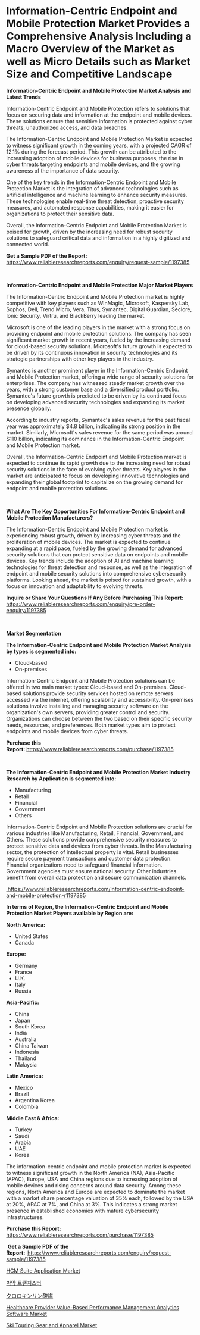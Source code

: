 <p><h1>Information-Centric Endpoint and Mobile Protection Market Provides a Comprehensive Analysis Including a Macro Overview of the Market as well as Micro Details such as Market Size and Competitive Landscape</h1></p><p><strong>Information-Centric Endpoint and Mobile Protection Market Analysis and Latest Trends</strong></p>
<p><p>Information-Centric Endpoint and Mobile Protection refers to solutions that focus on securing data and information at the endpoint and mobile devices. These solutions ensure that sensitive information is protected against cyber threats, unauthorized access, and data breaches.</p><p>The Information-Centric Endpoint and Mobile Protection Market is expected to witness significant growth in the coming years, with a projected CAGR of 12.1% during the forecast period. This growth can be attributed to the increasing adoption of mobile devices for business purposes, the rise in cyber threats targeting endpoints and mobile devices, and the growing awareness of the importance of data security.</p><p>One of the key trends in the Information-Centric Endpoint and Mobile Protection Market is the integration of advanced technologies such as artificial intelligence and machine learning to enhance security measures. These technologies enable real-time threat detection, proactive security measures, and automated response capabilities, making it easier for organizations to protect their sensitive data.</p><p>Overall, the Information-Centric Endpoint and Mobile Protection Market is poised for growth, driven by the increasing need for robust security solutions to safeguard critical data and information in a highly digitized and connected world.</p></p>
<p><strong>Get a Sample PDF of the Report:&nbsp;</strong> <a href="https://www.reliableresearchreports.com/enquiry/request-sample/1197385">https://www.reliableresearchreports.com/enquiry/request-sample/1197385</a></p>
<p>&nbsp;</p>
<p><strong>Information-Centric Endpoint and Mobile Protection Major Market Players</strong></p>
<p><p>The Information-Centric Endpoint and Mobile Protection market is highly competitive with key players such as WinMagic, Microsoft, Kaspersky Lab, Sophos, Dell, Trend Micro, Vera, Titus, Symantec, Digital Guardian, Seclore, Ionic Security, Virtru, and BlackBerry leading the market.</p><p>Microsoft is one of the leading players in the market with a strong focus on providing endpoint and mobile protection solutions. The company has seen significant market growth in recent years, fueled by the increasing demand for cloud-based security solutions. Microsoft's future growth is expected to be driven by its continuous innovation in security technologies and its strategic partnerships with other key players in the industry.</p><p>Symantec is another prominent player in the Information-Centric Endpoint and Mobile Protection market, offering a wide range of security solutions for enterprises. The company has witnessed steady market growth over the years, with a strong customer base and a diversified product portfolio. Symantec's future growth is predicted to be driven by its continued focus on developing advanced security technologies and expanding its market presence globally.</p><p>According to industry reports, Symantec's sales revenue for the past fiscal year was approximately $4.8 billion, indicating its strong position in the market. Similarly, Microsoft's sales revenue for the same period was around $110 billion, indicating its dominance in the Information-Centric Endpoint and Mobile Protection market.</p><p>Overall, the Information-Centric Endpoint and Mobile Protection market is expected to continue its rapid growth due to the increasing need for robust security solutions in the face of evolving cyber threats. Key players in the market are anticipated to focus on developing innovative technologies and expanding their global footprint to capitalize on the growing demand for endpoint and mobile protection solutions.</p></p>
<p>&nbsp;</p>
<p><strong>What Are The Key Opportunities For Information-Centric Endpoint and Mobile Protection Manufacturers?</strong></p>
<p><p>The Information-Centric Endpoint and Mobile Protection market is experiencing robust growth, driven by increasing cyber threats and the proliferation of mobile devices. The market is expected to continue expanding at a rapid pace, fueled by the growing demand for advanced security solutions that can protect sensitive data on endpoints and mobile devices. Key trends include the adoption of AI and machine learning technologies for threat detection and response, as well as the integration of endpoint and mobile security solutions into comprehensive cybersecurity platforms. Looking ahead, the market is poised for sustained growth, with a focus on innovation and adaptability to evolving threats.</p></p>
<p><strong>Inquire or Share Your Questions If Any Before Purchasing This Report:</strong> <a href="https://www.reliableresearchreports.com/enquiry/pre-order-enquiry/1197385">https://www.reliableresearchreports.com/enquiry/pre-order-enquiry/1197385</a></p>
<p>&nbsp;</p>
<p><strong>Market Segmentation</strong></p>
<p><strong>The Information-Centric Endpoint and Mobile Protection Market Analysis by types is segmented into:</strong></p>
<p><ul><li>Cloud-based</li><li>On-premises</li></ul></p>
<p><p>Information-Centric Endpoint and Mobile Protection solutions can be offered in two main market types: Cloud-based and On-premises. Cloud-based solutions provide security services hosted on remote servers accessed via the internet, offering scalability and accessibility. On-premises solutions involve installing and managing security software on the organization's own servers, providing greater control and security. Organizations can choose between the two based on their specific security needs, resources, and preferences. Both market types aim to protect endpoints and mobile devices from cyber threats.</p></p>
<p><strong>Purchase this Report:&nbsp;</strong><a href="https://www.reliableresearchreports.com/purchase/1197385">https://www.reliableresearchreports.com/purchase/1197385</a></p>
<p>&nbsp;</p>
<p><strong>The Information-Centric Endpoint and Mobile Protection Market Industry Research by Application is segmented into:</strong></p>
<p><ul><li>Manufacturing</li><li>Retail</li><li>Financial</li><li>Government</li><li>Others</li></ul></p>
<p><p>Information-Centric Endpoint and Mobile Protection solutions are crucial for various industries like Manufacturing, Retail, Financial, Government, and Others. These solutions provide comprehensive security measures to protect sensitive data and devices from cyber threats. In the Manufacturing sector, the protection of intellectual property is vital. Retail businesses require secure payment transactions and customer data protection. Financial organizations need to safeguard financial information. Government agencies must ensure national security. Other industries benefit from overall data protection and secure communication channels.</p></p>
<p><a href="https://www.reliableresearchreports.com/information-centric-endpoint-and-mobile-protection-r1197385">&nbsp;https://www.reliableresearchreports.com/information-centric-endpoint-and-mobile-protection-r1197385</a></p>
<p><strong>In terms of Region, the Information-Centric Endpoint and Mobile Protection Market Players available by Region are:</strong></p>
<p>
    <p> <strong> North America: </strong>
        <ul>
            <li>United States</li>
            <li>Canada</li>
        </ul>
        </p> 
    <p> <strong> Europe: </strong>
        <ul>
            <li>Germany</li>
            <li>France</li>
            <li>U.K.</li>
            <li>Italy</li>
            <li>Russia</li>
        </ul>
        </p> 
    <p> <strong> Asia-Pacific: </strong>
        <ul>
            <li>China</li>
            <li>Japan</li>
            <li>South Korea</li>
            <li>India</li>
            <li>Australia</li>
            <li>China Taiwan</li>
            <li>Indonesia</li>
            <li>Thailand</li>
            <li>Malaysia</li>
        </ul>
        </p> 
    <p> <strong> Latin America: </strong>
        <ul>
            <li>Mexico</li>
            <li>Brazil</li>
            <li>Argentina Korea</li>
            <li>Colombia</li>
        </ul>
        </p> 
    <p> <strong> Middle East & Africa: </strong>
        <ul>
            <li>Turkey</li>
            <li>Saudi</li>
            <li>Arabia</li>
            <li>UAE</li>
            <li>Korea</li>
        </ul>
    </p>
    </p>
<p><p>The information-centric endpoint and mobile protection market is expected to witness significant growth in the North America (NA), Asia-Pacific (APAC), Europe, USA and China regions due to increasing adoption of mobile devices and rising concerns around data security. Among these regions, North America and Europe are expected to dominate the market with a market share percentage valuation of 35% each, followed by the USA at 20%, APAC at 7%, and China at 3%. This indicates a strong market presence in established economies with mature cybersecurity infrastructures.</p></p>
<p><strong>Purchase this Report: </strong><a href="https://www.reliableresearchreports.com/purchase/1197385">https://www.reliableresearchreports.com/purchase/1197385</a></p>
<p>&nbsp;<strong>Get a Sample PDF of the Report:&nbsp;&nbsp;</strong><a href="https://www.reliableresearchreports.com/enquiry/request-sample/1197385">https://www.reliableresearchreports.com/enquiry/request-sample/1197385</a></p>
<p><strong></strong></p>
<p><p><a href="https://github.com/ashman753/Market-Research-Report-List-1/blob/main/hcm-suite-application-market.md">HCM Suite Application Market</a></p><p><a href="https://github.com/sougarounis/Market-Research-Report-List-3/blob/main/782338561569.md">박막 트랜지스터</a></p><p><a href="https://medium.com/@ebbkautzer/%E3%82%AF%E3%83%AD%E3%83%AD%E3%82%AD%E3%83%B3%E3%83%AA%E3%83%B3%E9%85%B8%E5%A1%A9%E5%B8%82%E5%A0%B4-%E3%82%BF%E3%82%A4%E3%83%97-%E3%82%A2%E3%83%97%E3%83%AA%E3%82%B1%E3%83%BC%E3%82%B7%E3%83%A7%E3%83%B3-%E5%9C%B0%E7%90%86%E3%81%AB%E3%82%88%E3%82%8B%E5%8C%85%E6%8B%AC%E7%9A%84%E3%81%AA%E8%A9%95%E4%BE%A1-726a112201e5">クロロキンリン酸塩</a></p><p><a href="https://github.com/LibbySpencer2018/Market-Research-Report-List-1/blob/main/healthcare-provider-value-based-performance-management-analytics-software-market.md">Healthcare Provider Value-Based Performance Management Analytics Software Market</a></p><p><a href="https://www.linkedin.com/pulse/ski-touring-gear-apparel-market-furnishes-information-share-1volc?trackingId=Lh1YUvTPNhMbxOAuAMd2rw%3D%3D">Ski Touring Gear and Apparel Market</a></p></p>